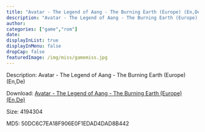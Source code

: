 ```yaml
---
title: "Avatar - The Legend of Aang - The Burning Earth (Europe) (En,De)"
description: "Avatar - The Legend of Aang - The Burning Earth (Europe) (En,De)"
author: 
categories: ["game","rom"]
date: 
displayInList: true
displayInMenu: false
dropCap: false
featuredImage: /img/miss/gamemiss.jpg
---
```


Description: Avatar - The Legend of Aang - The Burning Earth (Europe) (En,De)

Download: <a style="text-decoration:underline;" href="https://mega.nz/#!jfAEzIyT!B95YKQYAOh5xvUTJxOstM1MRfX4_sFsIl0XmNCPBE5M" target = "_blank" rel = "nofollow" > Avatar - The Legend of Aang - The Burning Earth (Europe) (En,De)</a>

Size: 4194304

MD5: 50DC6C7EA18F906E0F1EDAD4DAD8B442

